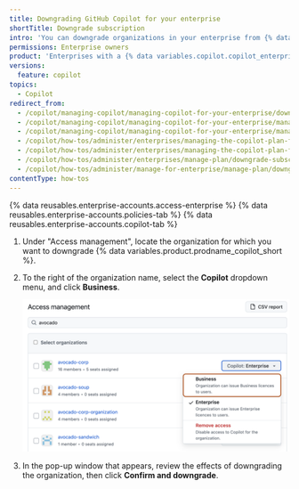 ```yaml
---
title: Downgrading GitHub Copilot for your enterprise
shortTitle: Downgrade subscription
intro: 'You can downgrade organizations in your enterprise from {% data variables.copilot.copilot_enterprise_short %} to {% data variables.copilot.copilot_business_short %}.'
permissions: Enterprise owners
product: 'Enterprises with a {% data variables.copilot.copilot_enterprise_short %} plan'
versions:
  feature: copilot
topics:
  - Copilot
redirect_from:
  - /copilot/managing-copilot/managing-copilot-for-your-enterprise/downgrading-copilot-for-your-enterprise
  - /copilot/managing-copilot/managing-copilot-for-your-enterprise/managing-the-copilot-subscription-for-your-enterprise/downgrading-copilot-for-your-enterprise
  - /copilot/managing-copilot/managing-copilot-for-your-enterprise/managing-the-copilot-plan-for-your-enterprise/downgrading-copilot-for-your-enterprise
  - /copilot/how-tos/administer/enterprises/managing-the-copilot-plan-for-your-enterprise/downgrading-copilot-for-your-enterprise
  - /copilot/how-tos/administer/enterprises/managing-the-copilot-plan-for-your-enterprise/downgrade-subscription
  - /copilot/how-tos/administer/enterprises/manage-plan/downgrade-subscription
  - /copilot/how-tos/administer/manage-for-enterprise/manage-plan/downgrade-subscription
contentType: how-tos
---
```


{% data reusables.enterprise-accounts.access-enterprise %}
{% data reusables.enterprise-accounts.policies-tab %}
{% data reusables.enterprise-accounts.copilot-tab %}
1. Under "Access management", locate the organization for which you want to downgrade {% data variables.product.prodname_copilot_short %}.
1. To the right of the organization name, select the **Copilot** dropdown menu, and click **Business**.

   ![Screenshot of the Copilot "access management" page. A dropdown menu is selected, and a button labeled "Business" is outlined in orange.](/assets/images/help/copilot/copilot-downgrade-to-business.png)

1. In the pop-up window that appears, review the effects of downgrading the organization, then click **Confirm and downgrade**.
